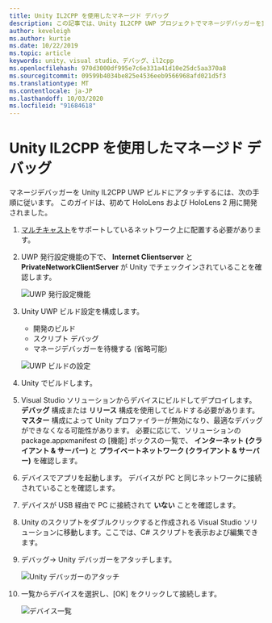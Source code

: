```yaml
---
title: Unity IL2CPP を使用したマネージド デバッグ
description: この記事では、Unity IL2CPP UWP プロジェクトでマネージデバッガーを実行する方法について説明します。
author: keveleigh
ms.author: kurtie
ms.date: 10/22/2019
ms.topic: article
keywords: unity、visual studio、デバッグ、il2cpp
ms.openlocfilehash: 970d3000df995e7c6e331a41d10e25dc5aa370a8
ms.sourcegitcommit: 09599b4034be825e4536eeb9566968afd021d5f3
ms.translationtype: MT
ms.contentlocale: ja-JP
ms.lasthandoff: 10/03/2020
ms.locfileid: "91684618"
---
```

# <a name="managed-debugging-with-unity-il2cpp"></a>Unity IL2CPP を使用したマネージド デバッグ

マネージデバッガーを Unity IL2CPP UWP ビルドにアタッチするには、次の手順に従います。 このガイドは、初めて HoloLens および HoloLens 2 用に開発されました。

1. [マルチキャスト](https://en.wikipedia.org/wiki/Multicast)をサポートしているネットワーク上に配置する必要があります。
1. UWP 発行設定機能の下で、 **Internet Clientserver** と **PrivateNetworkClientServer** が Unity でチェックインされていることを確認します。

    ![UWP 発行設定機能](images/il2cpp-debugging-capabilities.png)

1. Unity UWP ビルド設定を構成します。
    - 開発のビルド
    - スクリプト デバッグ
    - マネージデバッガーを待機する (省略可能)

    ![UWP ビルドの設定](images/il2cpp-debugging-build.png)

1. Unity でビルドします。
1. Visual Studio ソリューションからデバイスにビルドしてデプロイします。 **デバッグ** 構成または **リリース** 構成を使用してビルドする必要があります。 **マスター** 構成によって Unity プロファイラーが無効になり、最適なデバッグができなくなる可能性があります。 必要に応じて、ソリューションの package.appxmanifest の [機能] ボックスの一覧で、 **インターネット (クライアント & サーバー)** と **プライベートネットワーク (クライアント & サーバー)** を確認します。
1. デバイスでアプリを起動します。 デバイスが PC と同じネットワークに接続されていることを確認します。
1. デバイスが USB 経由で PC に接続されて **いない** ことを確認します。
1. Unity のスクリプトをダブルクリックすると作成される Visual Studio ソリューションに移動します。ここでは、C# スクリプトを表示および編集できます。
1. デバッグ-> Unity デバッガーをアタッチします。

    ![Unity デバッガーのアタッチ](images/il2cpp-debugging-attach.png)

1. 一覧からデバイスを選択し、[OK] をクリックして接続します。

    ![デバイス一覧](images/il2cpp-debugging-machines.png)

